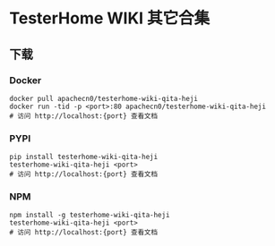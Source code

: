 # TesterHome WIKI 其它合集

## 下载

### Docker

```
docker pull apachecn0/testerhome-wiki-qita-heji
docker run -tid -p <port>:80 apachecn0/testerhome-wiki-qita-heji
# 访问 http://localhost:{port} 查看文档
```

### PYPI

```
pip install testerhome-wiki-qita-heji
testerhome-wiki-qita-heji <port>
# 访问 http://localhost:{port} 查看文档
```

### NPM

```
npm install -g testerhome-wiki-qita-heji
testerhome-wiki-qita-heji <port>
# 访问 http://localhost:{port} 查看文档
```
